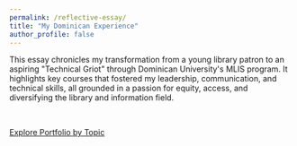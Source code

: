 ```yaml
---
permalink: /reflective-essay/
title: "My Dominican Experience"
author_profile: false
---
```

<link href="{{ 'assets/css/dflip.min.css' | absolute_url }}" rel="stylesheet" type="text/css">
<link href="{{ 'assets/css/themify-icons.min.css' | absolute_url }}" rel="stylesheet" type="text/css">

This essay chronicles my transformation from a young library patron to an aspiring "Technical Griot" through Dominican University's MLIS program. It highlights key courses that fostered my leadership, communication, and technical skills, all grounded in a passion for equity, access, and diversifying the library and information field.

<div class="container">
    <div class="row">
        <div class="col-xs-12">
            <div id="flipbook" class="_df_book" height="500" webgl="true"
                backgroundcolor="#0f477e"
                source="{{ 'assets/pdf/Reflection Essay.pdf' | absolute_url }}">
            </div>
        </div>
    </div>
</div>  <br>

[Explore Portfolio by Topic ](https://kalon30.github.io/Portfolio/tags/) 

<!-- IMPORT FLIPBOOK JAVASCRIPT (jQuery & Main Flipbook JS) -->
<!-- These lines must be added to the bottom of the .md file -->
<script src="{{ 'assets/js/libs/jquery.min.js' | absolute_url }}" type="text/javascript"></script>
<script src="{{ 'assets/js/dflip.min.js' | absolute_url }}" type="text/javascript"></script>
